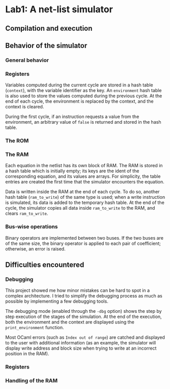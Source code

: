 # Lab1: A net-list simulator
## Compilation and execution

## Behavior of the simulator
### General behavior

### Registers
Variables computed during the current cycle are stored in a hash table (`context`), with the variable identifier as the key. An `environment` hash table is also used to store the values computed during the previous cycle. At the end of each cycle, the environment is replaced by the context, and the context is cleared. 

During the first cycle, if an instruction requests a value from the environment, an arbitrary value of `false` is returned and stored in the hash table.

### The ROM

### The RAM
Each equation in the netlist has its own block of RAM. The RAM is stored in a hash table which is initially empty; its keys are the ident of the corresponding equation, and its values are arrays. For simplicity, the table entries are created the first time that the simulator encounters the equation.

Data is written inside the RAM at the end of each cycle. To do so, another hash table (`ram_to_write`) of the same type is used; when a write instruction is simulated, its data is added to the temporary hash table. At the end of the cycle, the simulator copies all data inside `ram_to_write` to the RAM, and clears `ram_to_write`.

### Bus-wise operations
Binary operators are implemented between two buses. If the two buses are of the same size, the binary operator is applied to each pair of coefficient; otherwise, an error is raised.

## Difficulties encountered
### Debugging
This project showed me how minor mistakes can be hard to spot in a complex architecture. I tried to simplify the debugging process as much as possible by implementing a few debugging tools.

The debugging mode (enabled through the `-dbg` option) shows the step by step execution of the stages of the simulation. At the end of the execution, both the environment and the context are displayed using the `print_environment` function.

Most OCaml errors (such as `Index out of range`) are catched and displayed to the user with additional information (as an example, the simulator will display write address and block size when trying to write at an incorrect position in the RAM).

### Registers

### Handling of the RAM